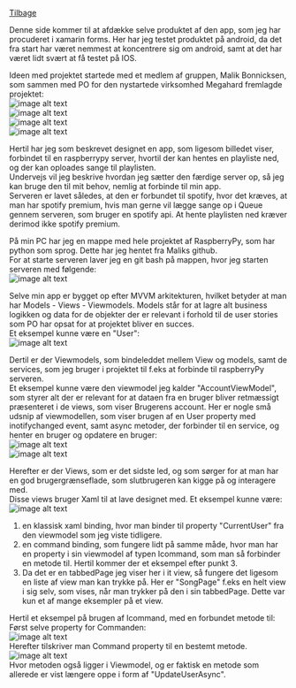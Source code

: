 [Tilbage](https://rasmustangaa.github.io/4.semester-projekt/Xamarin/)  

Denne side kommer til at afdække selve produktet af den app, som jeg har procuderet i xamarin forms. Her har jeg testet produktet på android, da det fra start har været nemmest at koncentrere sig om android, samt at det har været lidt svært at få testet på IOS.  

Ideen med projektet startede med et medlem af gruppen, Malik Bonnicksen, som sammen med PO for den nystartede virksomhed Megahard fremlagde projektet:  
![image alt text](Udklip50.PNG)  
![image alt text](Udklip51.PNG)  
![image alt text](Udklip52.PNG)  
![image alt text](Udklip53.PNG)  

Hertil har jeg som beskrevet designet en app, som ligesom billedet viser, forbindet til en raspberrypy server, hvortil der kan hentes en playliste ned, og der kan oploades sange til playlisten.  
Undervejs vil jeg beskrive hvordan jeg sætter den færdige server op, så jeg kan bruge den til mit behov, nemlig at forbinde til min app.  
Serveren er lavet således, at den er forbundet til spotify, hvor det kræves, at man har spotify premium, hvis man gerne vil lægge sange op i Queue gennem serveren, som bruger en spotify api. At hente playlisten ned kræver derimod ikke spotify premium.  

På min PC har jeg en mappe med hele projektet af RaspberryPy, som har python som sprog. Dette har jeg hentet fra Maliks github.  
For at starte serveren laver jeg en git bash på mappen, hvor jeg starten serveren med følgende:  
![image alt text](Udklip54.PNG)  

Selve min app er bygget op efter MVVM arkitekturen, hvilket betyder at man har Models - Views - Viewmodels. 
Models står for at lagre alt business logikken og data for de objekter der er relevant i forhold til de user stories som PO har opsat for at projektet bliver en succes.  
Et eksempel kunne være en "User":  
![image alt text](Udklip55.PNG)  

Dertil er der Viewmodels, som bindeleddet mellem View og models, samt de services, som jeg bruger i projektet til f.eks at forbinde til raspberryPy serveren.  
Et eksempel kunne være den viewmodel jeg kalder "AccountViewModel", som styrer alt der er relevant for at dataen fra en bruger bliver retmæssigt præsenteret i de views, som viser Brugerens account. Her er nogle små udsnip af viewmodellen, som viser brugen af en User property med inotifychanged event, samt async metoder, der forbinder til en service, og henter en bruger og opdatere en bruger:  
![image alt text](Udklip56.PNG)  
![image alt text](Udklip57.PNG)  

Herefter er der Views, som er det sidste led, og som sørger for at man har en god brugergrænseflade, som slutbrugeren kan kigge på og interagere med.  
Disse views bruger Xaml til at lave designet med. Et eksempel kunne være:  
![image alt text](Udklip58.PNG)  
1. en klassisk xaml binding, hvor man binder til property "CurrentUser" fra den viewmodel som jeg viste tidligere.  
2. en command binding, som fungere lidt på samme måde, hvor man har en property i sin viewmodel af typen Icommand, som man så forbinder en metode til. Hertil kommer der et eksempel efter punkt 3.  
3. Da det er en tabbedPage jeg viser her i it view, så fungere det ligesom en liste af view man kan trykke på. Her er "SongPage" f.eks en helt view i sig selv, som vises, når man trykker på den i sin tabbedPage. Dette var kun et af mange eksempler på et view.  

Hertil et eksempel på brugen af Icommand, med en forbundet metode til:  
Først selve property for Commanden:  
![image alt text](Udklip59.PNG)  
Herefter tilskriver man Command property til en bestemt metode.
![image alt text](Udklip60.PNG)  
Hvor metoden også ligger i Viewmodel, og er faktisk en metode som allerede er vist længere oppe i form af "UpdateUserAsync".  




